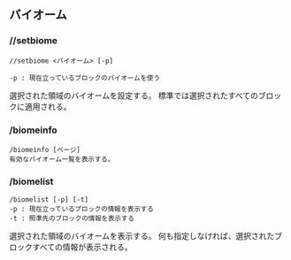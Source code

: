 ## バイオーム

### //setbiome

```command
//setbiome <バイオーム> [-p]

-p : 現在立っているブロックのバイオームを使う
```

選択された領域のバイオームを設定する。
標準では選択されたすべてのブロックに適用される。

### /biomeinfo

```command
/biomeinfo [ページ]
有効なバイオーム一覧を表示する。
```

### /biomelist

```command
/biomelist [-p] [-t]
-p : 現在立っているブロックの情報を表示する
-t : 照準先のブロックの情報を表示する
```

選択された領域のバイオームを表示する。
何も指定しなければ、選択されたブロックすべての情報が表示される。
